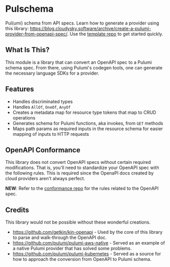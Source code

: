 # Pulschema

Pul(umi) schema from API specs. Learn how to generate a provider using this library: https://blog.cloudysky.software/archive/create-a-pulumi-provider-from-openapi-spec/.
Use the [template repo](https://github.com/cloudy-sky-software/pulumi-provider-boilerplate) to get started quickly.

## What Is This?

This module is a library that can convert an OpenAPI spec to a Pulumi schema spec.
From there, using Pulumi's codegen tools, one can generate the necessary language
SDKs for a provider.

## Features

-   Handles discriminated types
-   Handles `AllOf`, `OneOf`, `AnyOf`
-   Creates a metadata map for resource type tokens that map to CRUD operations
-   Generates schema for Pulumi functions, aka invokes, from `GET` methods
-   Maps path params as required inputs in the resource schema for easier mapping of inputs
    to HTTP requests

## OpenAPI Conformance

This library does not convert OpenAPI specs without certain required modifications.
That is, you'll need to standardize your OpenAPI spec with the following rules.
This is required since the OpenaPI docs created by cloud providers aren't always perfect.

**NEW**: Refer to the [conformance repo](https://github.com/cloudy-sky-software/cloud-provider-api-conformance) for the rules related to the OpenAPI spec.

## Credits

This library would not be possible without these wonderful creations.

-   https://github.com/getkin/kin-openapi - Used by the core of this library to parse and walk-through the OpenAPI doc.
-   https://github.com/pulumi/pulumi-aws-native - Served as an example of a native Pulumi provider that has solved some problems.
-   https://github.com/pulumi/pulumi-kubernetes - Served as a source for how to approach the conversion from OpenAPI to
    Pulumi schema.
